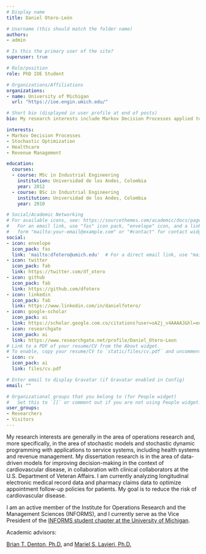 ```yaml
---
# Display name
title: Daniel Otero-León

# Username (this should match the folder name)
authors:
- admin

# Is this the primary user of the site?
superuser: true

# Role/position
role: PhD IOE Student

# Organizations/Affiliations
organizations:
- name: University of Michigan
  url: "https://ioe.engin.umich.edu/"

# Short bio (displayed in user profile at end of posts)
bio: My research interests include Markov Decision Processes applied to Healthcare and Revenue Management.

interests:
- Markov Decision Processes
- Stochastic Optimization
- Healthcare
- Revenue Management

education:
  courses:
  - course: MSc in Industrial Engineering
    institution: Universidad de los Andes, Colombia
    year: 2012
  - course: BSc in Industrial Engineering
    institution: Universidad de los Andes, Colombia
    year: 2010

# Social/Academic Networking
# For available icons, see: https://sourcethemes.com/academic/docs/page-builder/#icons
#   For an email link, use "fas" icon pack, "envelope" icon, and a link in the
#   form "mailto:your-email@example.com" or "#contact" for contact widget.
social:
- icon: envelope
  icon_pack: fas
  link: 'mailto:dfotero@umich.edu'  # For a direct email link, use "mailto:test@example.org".
- icon: twitter
  icon_pack: fab
  link: https://twitter.com/df_otero
- icon: github
  icon_pack: fab
  link: https://github.com/dfotero
- icon: linkedin
  icon_pack: fab
  link: https://www.linkedin.com/in/danielfotero/
- icon: google-scholar
  icon_pack: ai
  link: https://scholar.google.com.co/citations?user=oA2j_v4AAAAJ&hl=en
- icon: researchgate
  icon_pack: ai
  link: https://www.researchgate.net/profile/Daniel_Otero-Leon
# Link to a PDF of your resume/CV from the About widget.
# To enable, copy your resume/CV to `static/files/cv.pdf` and uncomment the lines below.
- icon: cv
  icon_pack: ai
  link: files/cv.pdf

# Enter email to display Gravatar (if Gravatar enabled in Config)
email: ""

# Organizational groups that you belong to (for People widget)
#   Set this to `[]` or comment out if you are not using People widget.
user_groups:
- Researchers
- Visitors
---
```


My research interests are generally in the area of operations research and, more specifically, in the area of stochastic models and stochastic dynamic programming with applications to service systems, including health systems and revenue management. My dissertation research is in the area of data-driven models for improving decision-making in the context of cardiovascular disease, in collaboration with clinical collaborators at the U.S. Department of Veteran Affairs. I am currently analyzing longitudinal electronic medical record data and pharmacy claims data to optimize appointment follow-up policies for patients. My goal is to reduce the risk of cardiovascular disease.

I am an active member of the Institute for Operations Research and the Management Sciences (INFORMS), and I currently serve as the Vice President of the [INFORMS student chapter at the University of Michigan](https://informs.engin.umich.edu/).

Academic advisors:

[Brian T. Denton, Ph.D.](https://btdenton.engin.umich.edu/) and [Mariel S. Lavieri, Ph.D.](http://www-personal.umich.edu/~lavieri/)
